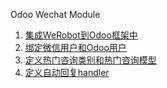 Odoo Wechat Module

1. [集成WeRobot到Odoo框架中](https://github.com/jachinlin/odoo-wechat/tree/a)
2. [绑定微信用户和Odoo用户](https://github.com/jachinlin/odoo-wechat/tree/b1)
3. [定义热门咨询类别和热门咨询模型](https://github.com/jachinlin/odoo-wechat/tree/c)
4. [定义自动回复handler](https://github.com/jachinlin/odoo-wechat/tree/d)
